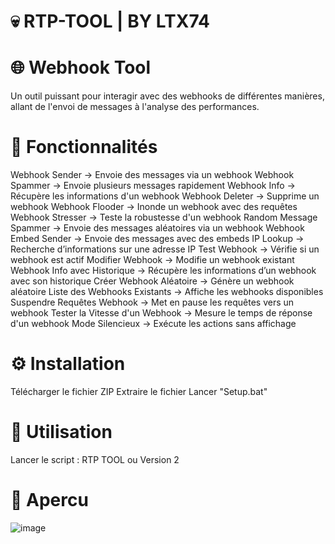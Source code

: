 # 💀 RTP-TOOL | BY LTX74

# 🌐 Webhook Tool
Un outil puissant pour interagir avec des webhooks de différentes manières, allant de l'envoi de messages à l'analyse des performances.

# 📌 Fonctionnalités
Webhook Sender → Envoie des messages via un webhook
Webhook Spammer → Envoie plusieurs messages rapidement
Webhook Info → Récupère les informations d'un webhook
Webhook Deleter → Supprime un webhook
Webhook Flooder → Inonde un webhook avec des requêtes
Webhook Stresser → Teste la robustesse d'un webhook
Random Message Spammer → Envoie des messages aléatoires via un webhook
Webhook Embed Sender → Envoie des messages avec des embeds
IP Lookup → Recherche d’informations sur une adresse IP
Test Webhook → Vérifie si un webhook est actif
Modifier Webhook → Modifie un webhook existant
Webhook Info avec Historique → Récupère les informations d’un webhook avec son historique
Créer Webhook Aléatoire → Génère un webhook aléatoire
Liste des Webhooks Existants → Affiche les webhooks disponibles
Suspendre Requêtes Webhook → Met en pause les requêtes vers un webhook
Tester la Vitesse d'un Webhook → Mesure le temps de réponse d'un webhook
Mode Silencieux → Exécute les actions sans affichage

# ⚙️ Installation
Télécharger le fichier ZIP
Extraire le fichier
Lancer "Setup.bat"

# 🚀 Utilisation
Lancer le script : RTP TOOL ou Version 2

# 💫 Apercu
![image](https://github.com/user-attachments/assets/efa72255-78e3-44e6-bee9-fce306e1efc2)
